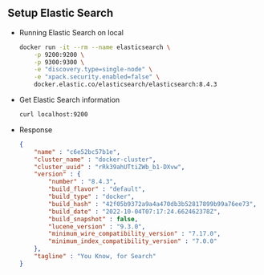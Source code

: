 ## Setup Elastic Search

- Running Elastic Search on local
    ```bash
    docker run -it --rm --name elasticsearch \
        -p 9200:9200 \
        -p 9300:9300 \
        -e "discovery.type=single-node" \
        -e "xpack.security.enabled=false" \
        docker.elastic.co/elasticsearch/elasticsearch:8.4.3
    ```

- Get Elastic Search information
    ```bash
    curl localhost:9200
    ```

- Response
    ```json
    {
        "name" : "c6e52bc57b1e",
        "cluster_name" : "docker-cluster",
        "cluster_uuid" : "rRk39ahUTtiZWb_b1-DXvw",
        "version" : {
            "number" : "8.4.3",
            "build_flavor" : "default",
            "build_type" : "docker",
            "build_hash" : "42f05b9372a9a4a470db3b52817899b99a76ee73",
            "build_date" : "2022-10-04T07:17:24.662462378Z",
            "build_snapshot" : false,
            "lucene_version" : "9.3.0",
            "minimum_wire_compatibility_version" : "7.17.0",
            "minimum_index_compatibility_version" : "7.0.0"
        },
        "tagline" : "You Know, for Search"
    }
    ```